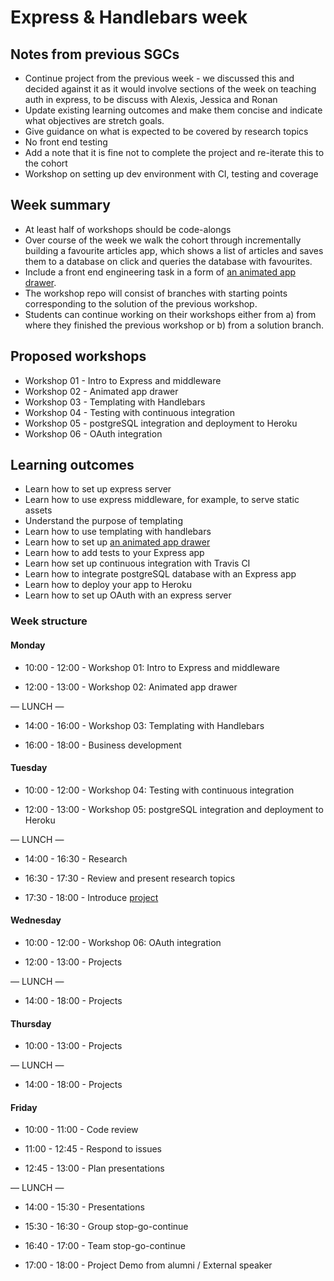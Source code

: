 # Express & Handlebars week

## Notes from previous SGCs

* Continue project from the previous week - we discussed this and decided against it as it would involve sections of the week on teaching auth in express, to be discuss with Alexis, Jessica and Ronan
* Update existing learning outcomes and make them concise and indicate what
  objectives are stretch goals.
* Give guidance on what is expected to be covered by research topics
* No front end testing
* Add a note that it is fine not to complete the project and re-iterate this to the cohort
* Workshop on setting up dev environment with CI, testing and coverage

## Week summary

* At least half of workshops should be code-alongs
* Over course of the week we walk the cohort through incrementally building a favourite articles app, which shows a list of articles and saves them to a database on click and queries the database with favourites.
* Include a front end engineering task in a form of [an animated app drawer](http://www.material-ui.com/#/components/drawer).
* The workshop repo will consist of branches with starting points corresponding to the solution of the previous workshop.
* Students can continue working on their workshops either from a) from where they finished the previous workshop or b) from a solution branch.

## Proposed workshops

* Workshop 01 - Intro to Express and middleware
* Workshop 02 - Animated app drawer
* Workshop 03 - Templating with Handlebars
* Workshop 04 - Testing with continuous integration
* Workshop 05 - postgreSQL integration and deployment to Heroku
* Workshop 06 - OAuth integration

## Learning outcomes

* Learn how to set up express server
* Learn how to use express middleware, for example, to serve static assets
* Understand the purpose of templating
* Learn how to use templating with handlebars
* Learn how to set up [an animated app drawer](http://www.material-ui.com/#/components/drawer)
* Learn how to add tests to your Express app
* Learn how set up continuous integration with Travis CI
* Learn how to integrate postgreSQL database with an Express app
* Learn how to deploy your app to Heroku
* Learn how to set up OAuth with an express server

### Week structure

#### Monday

- 10:00 - 12:00 - Workshop 01: Intro to Express and middleware

- 12:00 - 13:00 - Workshop 02: Animated app drawer

— LUNCH —

- 14:00 - 16:00 - Workshop 03: Templating with Handlebars

- 16:00 - 18:00 - Business development

#### Tuesday

- 10:00 - 12:00 - Workshop 04: Testing with continuous integration

- 12:00 - 13:00 - Workshop 05: postgreSQL integration and deployment to Heroku

— LUNCH —

- 14:00 - 16:30 - Research

- 16:30 - 17:30 - Review and present research topics

- 17:30 - 18:00 - Introduce [project](./project.md)

#### Wednesday

- 10:00 - 12:00 - Workshop 06: OAuth integration

- 12:00 - 13:00 - Projects

— LUNCH —

- 14:00 - 18:00 - Projects

#### Thursday

- 10:00 - 13:00 - Projects

— LUNCH —

- 14:00 - 18:00 - Projects

#### Friday

- 10:00 - 11:00 - Code review

- 11:00 - 12:45 - Respond to issues

- 12:45 - 13:00 - Plan presentations

— LUNCH —

- 14:00 - 15:30 - Presentations

- 15:30 - 16:30 - Group stop-go-continue

- 16:40 - 17:00 - Team stop-go-continue

- 17:00 - 18:00 - Project Demo from alumni / External speaker
